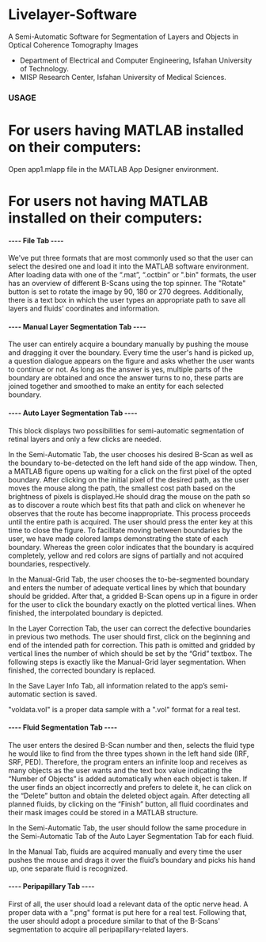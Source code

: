 # Livelayer-Software
A Semi-Automatic Software for Segmentation of Layers and Objects in Optical Coherence Tomography Images 

* Department of Electrical and Computer Engineering, Isfahan University of Technology.
* MISP Research Center, Isfahan University of Medical Sciences.


### USAGE

# For users having MATLAB installed on their computers:

Open app1.mlapp file in the MATLAB App Designer environment.

# For users not having MATLAB installed on their computers:


#### ---- File Tab ----

We've put three formats that are most commonly used so that the user can select the desired one and load it into the MATLAB software environment. After loading data with one of the “.mat”, “.octbin” or ".bin" formats, the user has an overview of different B-Scans using the top spinner. The "Rotate" button is set to rotate the image by 90, 180 or 270 degrees. Additionally, there is a text box in which the user types an appropriate path to save all layers and fluids’ coordinates and information.


#### ---- Manual Layer Segmentation Tab ----

The user can entirely acquire a boundary manually by pushing the mouse and dragging it over the boundary. Every time the user's hand is picked up, a question dialogue appears on the figure and asks whether the user wants to continue or not. As long as the answer is yes, multiple parts of the boundary are obtained and once the answer turns to no, these parts are joined together and smoothed to make an entity for each selected boundary.

#### ---- Auto Layer Segmentation Tab ----

This block displays two possibilities for semi-automatic segmentation of retinal layers and only a few clicks are needed.

In the Semi-Automatic Tab, the user chooses his desired B-Scan as well as the boundary to-be-detected on the left hand side of the app window. Then, a MATLAB figure opens up waiting for a click on the first pixel of the opted boundary. After clicking on the initial pixel of the desired path, as the user moves the mouse along the path, the smallest cost path based on the brightness of pixels is displayed.He should drag the mouse on the path so as to discover a route which best fits that path and click on whenever he observes that the route has become inappropriate. This process proceeds until the entire path is acquired. The user should press the enter key at this time to close the figure. To facilitate moving between boundaries by the user, we have made colored lamps demonstrating the state of each boundary. Whereas the green color indicates that the boundary is acquired completely, yellow and red colors are signs of partially and not acquired boundaries, respectively.

In the Manual-Grid Tab, the user chooses the to-be-segmented boundary and enters the number of adequate vertical lines by which that boundary should be gridded. After that, a gridded B-Scan opens up in a figure in order for the user to click the boundary exactly on the plotted vertical lines. When finished, the interpolated boundary is depicted.

In the Layer Correction Tab, the user can correct the defective boundaries in previous two methods. The user should first, click on the beginning and end of the intended path for correction. This path is omitted and gridded by vertical lines the number of which should be set by the “Grid” textbox. The following steps is exactly like the Manual-Grid layer segmentation. When finished, the corrected boundary is replaced.

In the Save Layer Info Tab, all information related to the app’s semi-automatic section is saved.

"voldata.vol" is a proper data sample with a ".vol" format for a real test.

#### ---- Fluid Segmentation Tab ----

The user enters the desired B-Scan number and then, selects the fluid type he would like to find from the three types shown 
in the left hand side (IRF, SRF, PED). Therefore, the program enters an infinite loop and receives as many objects as the user wants and the text box value indicating the “Number of Objects” is added automatically when each object is taken. If the user finds an object incorrectly and prefers to delete it, he can click on the “Delete” button and obtain the deleted object again. After detecting all planned fluids, by clicking on the “Finish” button, all fluid coordinates and their mask images could be stored in a MATLAB structure.

In the Semi-Automatic Tab, the user should follow the same procedure in the Semi-Automatic Tab of the Auto Layer Segmentation Tab for each fluid.

In the Manual Tab, fluids are acquired manually and every time the user pushes the mouse and drags it over the fluid’s boundary and picks his hand up, one separate fluid is recognized.

#### ---- Peripapillary Tab ----

First of all, the user should load a relevant data of the optic nerve head. A proper data with a ".png" format is put here for a real test. Following that, the user should adopt a procedure similar to that of the B-Scans' segmentation to acquire all peripapillary-related layers. 
